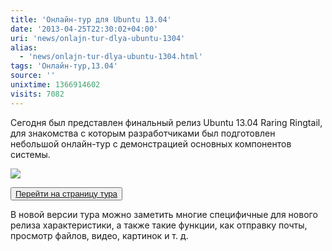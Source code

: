 ```yaml
---
title: 'Онлайн-тур для Ubuntu 13.04'
date: '2013-04-25T22:30:02+04:00'
uri: 'news/onlajn-tur-dlya-ubuntu-1304'
alias: 
  - 'news/onlajn-tur-dlya-ubuntu-1304.html'
tags: 'Онлайн-тур,13.04'
source: ''
unixtime: 1366914602
visits: 7082
---
```

Сегодня был представлен финальный релиз Ubuntu 13.04 Raring Ringtail, для знакомства с которым разработчиками был подготовлен небольшой онлайн-тур с демонстрацией основных компонентов системы.

[![](img/2013/04/25/22-00/demo-ubuntu-8680526779-o.jpg)](img/2013/04/25/22-00/demo-ubuntu-8680526779-o.jpg)

<button>[Перейти на страницу тура](http://www.ubuntu.com/tour/en/)</button>

В новой версии тура можно заметить многие специфичные для нового релиза характеристики, а также такие функции, как отправку почты, просмотр файлов, видео, картинок и т. д.
